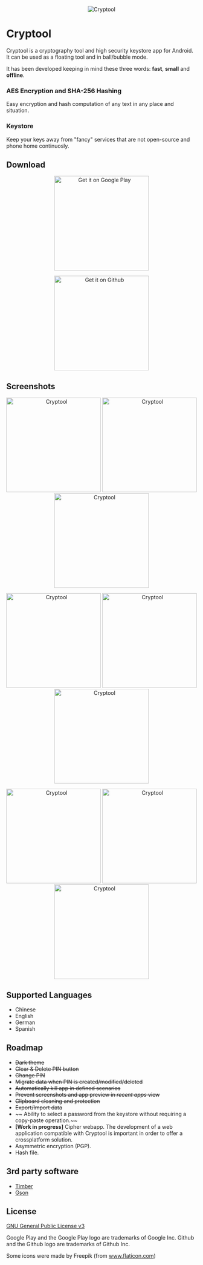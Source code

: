 <p align="center">
  <img src="dev/icon.png?raw=true" alt="Cryptool"/>
</p>

# Cryptool

Cryptool is a cryptography tool and high security keystore app for Android. It can be used as a floating tool and in ball/bubble mode.

It has been developed keeping in mind these three words: **fast**, **small** and **offline**. 

### AES Encryption and SHA-256 Hashing
Easy encryption and hash computation of any text in any place and situation.

### Keystore
Keep your keys away from "fancy" services that are not open-source and phone home continuosly.

## Download

<p align="center"><a href="https://play.google.com/store/apps/details?id=io.github.nfdz.cryptool">
  <img width="250" src="https://play.google.com/intl/en_us/badges/images/generic/en_badge_web_generic.png?raw=true" alt="Get it on Google Play"/>
</a></p>

<p align="center"><a href="https://github.com/nfdz/Cryptool/releases">
  <img width="250" src="dev/githubBadge.png?raw=true" alt="Get it on Github"/>
</a></p>

## Screenshots

<p align="center">
  <img src="screenshots/en/en_1.png?raw=true" width="250" alt="Cryptool"/>
  <img src="screenshots/en/en_2.png?raw=true" width="250" alt="Cryptool"/>
  <img src="screenshots/en/en_3.png?raw=true" width="250" alt="Cryptool"/>
</p>
<p align="center">
  <img src="screenshots/en/en_4.png?raw=true" width="250" alt="Cryptool"/>
  <img src="screenshots/en/en_5.png?raw=true" width="250" alt="Cryptool"/>
  <img src="screenshots/en/en_6.png?raw=true" width="250" alt="Cryptool"/>
</p>
<p align="center">
  <img src="screenshots/en/en_7.png?raw=true" width="250" alt="Cryptool"/>
  <img src="screenshots/en/en_8.png?raw=true" width="250" alt="Cryptool"/>
  <img src="screenshots/en/en_9.png?raw=true" width="250" alt="Cryptool"/>
</p>

## Supported Languages
* Chinese
* English
* German
* Spanish

## Roadmap
* ~~Dark theme~~
* ~~Clear & Delete PIN button~~
* ~~Change PIN~~
* ~~Migrate data when PIN is created/modified/deleted~~
* ~~Automatically kill app in defined scenarios~~
* ~~Prevent screenshots and app preview in *recent apps* view~~
* ~~Clipboard cleaning and protection~~
* ~~Export/Import data~~
* ~~ Ability to select a password from the keystore without requiring a copy-paste operation.~~
* **[Work in progress]** Cipher webapp. The development of a web application compatible with Cryptool is important in order to offer a crossplatform solution.
* Asymmetric encryption (PGP).
* Hash file.

## 3rd party software
* [Timber](https://github.com/JakeWharton/timber)
* [Gson](https://github.com/google/gson)

## License

[GNU General Public License v3](https://www.gnu.org/licenses/gpl-3.0.en.html "GNU General Public License v3")

Google Play and the Google Play logo are trademarks of Google Inc.
Github and the Github logo are trademarks of Github Inc.

Some icons were made by Freepik (from www.flaticon.com)
